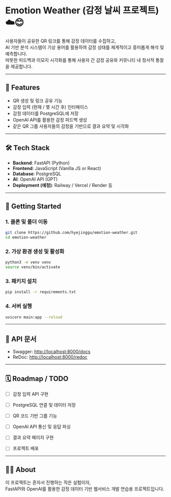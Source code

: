 # Emotion Weather (감정 날씨 프로젝트) ☁️😊

사용자들이 공유한 QR 링크를 통해 감정 데이터를 수집하고, <br>
AI 기반 분석 시스템이 기상 용어를 활용하여 감정 상태를 체계적이고 흥미롭게 해석 및 예측합니다. <br>
따뜻한 피드백과 이모지 시각화를 통해 사용자 간 감정 공유와 커뮤니티 내 정서적 통찰을 제공합니다.

---

## 🌟 Features

- QR 생성 및 링크 공유 기능
- 감정 입력 (현재 / 몇 시간 후) 인터페이스
- 감정 데이터를 PostgreSQL에 저장
- OpenAI API를 활용한 감정 피드백 생성
- 같은 QR 그룹 사용자들의 감정을 기반으로 결과 요약 및 시각화

---

## 🛠 Tech Stack

- **Backend**: FastAPI (Python)
- **Frontend**: JavaScript (Vanilla JS or React)
- **Database**: PostgreSQL
- **AI**: OpenAI API (GPT)
- **Deployment (예정)**: Railway / Vercel / Render 등

---

## 🚀 Getting Started

### 1. 클론 및 폴더 이동
```bash
git clone https://github.com/hyejinggu/emotion-weather.git
cd emotion-weather
```

### 2. 가상 환경 생성 및 활성화
```bash
python3 -m venv venv
source venv/bin/activate
```

### 3. 패키지 설치
```bash
pip install -r requirements.txt
```

### 4. 서버 실행
```bash
uvicorn main:app --reload
```

---

## 📘 API 문서

- Swagger: [http://localhost:8000/docs](http://localhost:8000/docs)
- ReDoc: [http://localhost:8000/redoc](http://localhost:8000/redoc)

---

## 🗓️ Roadmap / TODO

- [ ] 감정 입력 API 구현
- [ ] PostgreSQL 연결 및 데이터 저장
- [ ] QR 코드 기반 그룹 기능
- [ ] OpenAI API 통신 및 응답 파싱
- [ ] 결과 요약 페이지 구현
- [ ] 프로젝트 배포


---

## 🙋‍♀️ About

이 프로젝트는 혼자서 진행하는 작은 실험이자,  
FastAPI와 OpenAI를 활용한 감정 데이터 기반 웹서비스 개발 연습용 프로젝트입니다.
